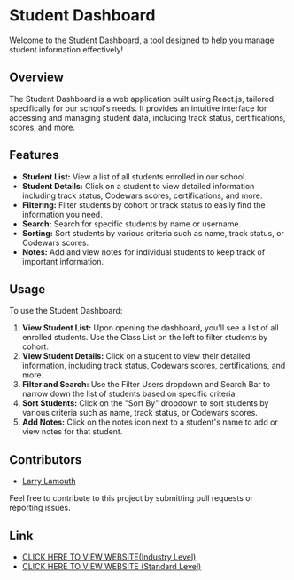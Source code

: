 # Student Dashboard

Welcome to the Student Dashboard, a tool designed to help you manage student information effectively!

## Overview

The Student Dashboard is a web application built using React.js, tailored specifically for our school's needs. It provides an intuitive interface for accessing and managing student data, including track status, certifications, scores, and more.

## Features

- **Student List:** View a list of all students enrolled in our school.
- **Student Details:** Click on a student to view detailed information including track status, Codewars scores, certifications, and more.
- **Filtering:** Filter students by cohort or track status to easily find the information you need.
- **Search:** Search for specific students by name or username.
- **Sorting:** Sort students by various criteria such as name, track status, or Codewars scores.
- **Notes:** Add and view notes for individual students to keep track of important information.

## Usage

To use the Student Dashboard:

1. **View Student List:** Upon opening the dashboard, you'll see a list of all enrolled students. Use the Class List on the left to filter students by cohort.
2. **View Student Details:** Click on a student to view their detailed information, including track status, Codewars scores, certifications, and more.
3. **Filter and Search:** Use the Filter Users dropdown and Search Bar to narrow down the list of students based on specific criteria.
4. **Sort Students:** Click on the "Sort By" dropdown to sort students by various criteria such as name, track status, or Codewars scores.
5. **Add Notes:** Click on the notes icon next to a student's name to add or view notes for that student.

## Contributors

- [Larry Lamouth](https://github.com/yourusername)

Feel free to contribute to this project by submitting pull requests or reporting issues.

## Link 

- [CLICK HERE TO VIEW WEBSITE(Industry Level)](https://student-dashboard-industry.netlify.app/)
- [CLICK HERE TO VIEW WEBSITE (Standard Level)](https://llamouth-student-dashboard-project.netlify.app/)
